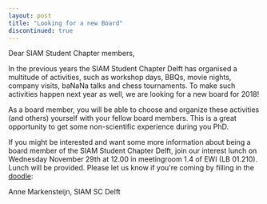 ```yaml
---
layout: post
title: "Looking for a new Board"
discontinued: true
---
```

Dear SIAM Student Chapter members,

In the previous years the SIAM Student Chapter Delft has organised a multitude of activities, such as workshop days, BBQs, movie nights, company visits, baNaNa talks and chess tournaments. To make such activities happen next year as well, we are looking for a new board for 2018!

As a board member, you will be able to choose and organize these activities (and others) yourself with your fellow board members. This is a great opportunity to get some non-scientific experience during you PhD.

If you might be interested and want some more information about being a board member of the SIAM Student Chapter Delft, join our interest lunch on Wednesday November 29th at 12.00 in meetingroom 1.4 of EWI (LB 01.210). Lunch will be provided. Please let us know if you're coming by filling in the [doodle]: 

Anne Markensteijn,
SIAM SC Delft

[doodle]:https://doodle.com/poll/99rdrnveeis4xs9r
